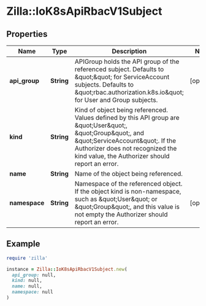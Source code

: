 # Zilla::IoK8sApiRbacV1Subject

## Properties

| Name | Type | Description | Notes |
| ---- | ---- | ----------- | ----- |
| **api_group** | **String** | APIGroup holds the API group of the referenced subject. Defaults to \&quot;\&quot; for ServiceAccount subjects. Defaults to \&quot;rbac.authorization.k8s.io\&quot; for User and Group subjects. | [optional] |
| **kind** | **String** | Kind of object being referenced. Values defined by this API group are \&quot;User\&quot;, \&quot;Group\&quot;, and \&quot;ServiceAccount\&quot;. If the Authorizer does not recognized the kind value, the Authorizer should report an error. |  |
| **name** | **String** | Name of the object being referenced. |  |
| **namespace** | **String** | Namespace of the referenced object.  If the object kind is non-namespace, such as \&quot;User\&quot; or \&quot;Group\&quot;, and this value is not empty the Authorizer should report an error. | [optional] |

## Example

```ruby
require 'zilla'

instance = Zilla::IoK8sApiRbacV1Subject.new(
  api_group: null,
  kind: null,
  name: null,
  namespace: null
)
```

